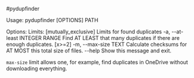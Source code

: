 #pydupfinder

Usage: pydupfinder [OPTIONS] PATH

Options:
  Limits: [mutually_exclusive]    Limits for found duplicates
    -a, --at-least INTEGER RANGE  Find AT LEAST that many duplicates if there
                                  are enough duplicates.  [x>=2]
    -m, --max-size TEXT           Calculate checksums for AT MOST this total
                                  size of files.
  --help                          Show this message and exit.


`max-size` limit allows one, for example, find duplicates in OneDrive without downloading everything.
